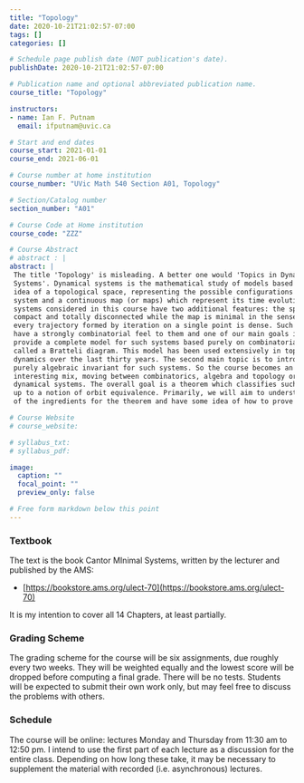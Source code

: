 ```yaml
---
title: "Topology"
date: 2020-10-21T21:02:57-07:00
tags: []
categories: []

# Schedule page publish date (NOT publication's date).
publishDate: 2020-10-21T21:02:57-07:00

# Publication name and optional abbreviated publication name.
course_title: "Topology"

instructors:
- name: Ian F. Putnam
  email: ifputnam@uvic.ca

# Start and end dates
course_start: 2021-01-01
course_end: 2021-06-01

# Course number at home institution
course_number: "UVic Math 540 Section A01, Topology"

# Section/Catalog number
section_number: "A01"

# Course Code at Home institution
course_code: "ZZZ"

# Course Abstract
# abstract : |
abstract: |
 The title 'Topology' is misleading. A better one would 'Topics in Dynamical
 Systems'. Dynamical systems is the mathematical study of models based on the
 idea of a topological space, representing the possible configurations of a
 system and a continuous map (or maps) which represent its time evolution. The
 systems considered in this course have two additional features: the space is
 compact and totally disconnected while the map is minimal in the sense that
 every trajectory formed by iteration on a single point is dense. Such spaces
 have a strongly combinatorial feel to them and one of our main goals is o
 provide a complete model for such systems based purely on combinatorial data
 called a Bratteli diagram. This model has been used extensively in topological
 dynamics over the last thirty years. The second main topic is to introduce a
 purely algebraic invariant for such systems. So the course becomes an
 interesting mix, moving between combinatorics, algebra and topology or
 dynamical systems. The overall goal is a theorem which classifies such systems
 up to a notion of orbit equivalence. Primarily, we will aim to understand all
 of the ingredients for the theorem and have some idea of how to prove it.

# Course Website
# course_website: 

# syllabus_txt:
# syllabus_pdf:

image:
  caption: ""
  focal_point: ""
  preview_only: false

# Free form markdown below this point
---
```


### Textbook

The text is the book Cantor MInimal Systems, written by the lecturer and
published by the AMS:

* [https://bookstore.ams.org/ulect-70](https://bookstore.ams.org/ulect-70)

It is my intention to cover all 14 Chapters, at least partially.


### Grading Scheme
The grading scheme for the course will be six assignments, due roughly every two
weeks.  They will be weighted equally and the lowest score will be dropped
before computing a final grade. There will be no tests. Students will be
expected to submit their own work only, but may feel free to discuss the
problems with others.


### Schedule
The course will be online: lectures Monday and Thursday from 11:30 am to 12:50
pm. I intend to use the first part of each lecture as a discussion for the
entire class. Depending on how long these take, it may be necessary to
supplement the material with recorded (i.e. asynchronous) lectures.

